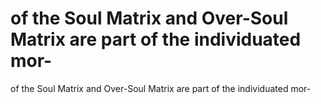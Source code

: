 # of the Soul Matrix and Over-Soul Matrix are part of the individuated mor-

of the Soul Matrix and Over-Soul Matrix are part of the individuated mor-
